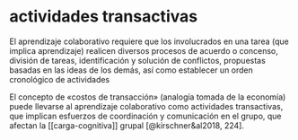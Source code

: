 # actividades transactivas
El aprendizaje colaborativo requiere que los involucrados en una tarea (que implica aprendizaje) realicen diversos procesos de acuerdo o concenso, división de tareas, identificación y solución de conflictos, propuestas basadas en las ideas de los demás, así como establecer un orden cronológico de actividades

El concepto de «costos de transacción» (analogía tomada de la economía) puede llevarse al aprendizaje colaborativo como actividades transactivas, que implican esfuerzos de coordinación y comunicación en el grupo, que afectan la [[carga-cognitiva]] grupal [@kirschner&al2018, 224].
